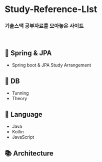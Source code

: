 # Study-Reference-LIst
### 기술스택 공부자료를 모아놓은 사이트
&nbsp; 
&nbsp;

## :blue_book: Spring & JPA 
- Spring boot & JPA Study Arrangement
&nbsp;

## :closed_book: DB
- Tunning
- Theory
&nbsp;

## :notebook: Language
- Java
- Kotlin
- JavaScript
&nbsp;

## :books: Architecture
